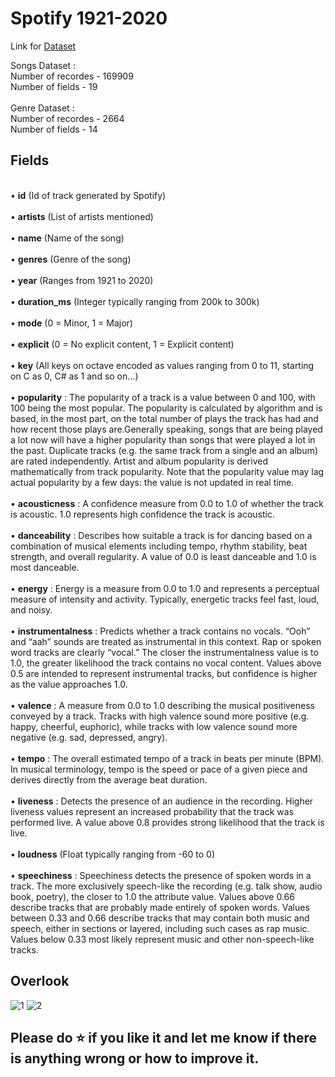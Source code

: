 # Spotify 1921-2020
Link for [Dataset](https://www.kaggle.com/yamaerenay/spotify-dataset-19212020-160k-tracks) <br>

Songs Dataset :<br>
    Number of recordes - 169909 <br>
    Number of fields - 19<br><br>
Genre Dataset :<br>
    Number of recordes - 2664 <br>
    Number of fields - 14
    
## Fields
<br>• <b>id</b> (Id of track generated by Spotify)
<br><br>• <b>artists</b> (List of artists mentioned)
<br><br>• <b>name</b> (Name of the song)
<br><br>• <b>genres</b> (Genre of the song)
<br><br>• <b>year</b> (Ranges from 1921 to 2020)
<br><br>• <b>duration_ms</b> (Integer typically ranging from 200k to 300k)
<br><br>• <b>mode</b> (0 = Minor, 1 = Major)
<br><br>• <b>explicit</b> (0 = No explicit content, 1 = Explicit content)
<br><br>• <b>key</b> (All keys on octave encoded as values ranging from 0 to 11, starting on C as 0, C# as 1 and so on…)
<br><br>• <b>popularity</b> : The popularity of a track is a value between 0 and 100, with 100 being the most popular. The popularity is calculated by algorithm and is based, in the most part, on the total number of plays the track has had and how recent those plays are.Generally speaking, songs that are being played a lot now will have a higher popularity than songs that were played a lot in the past. Duplicate tracks (e.g. the same track from a single and an album) are rated independently. Artist and album popularity is derived mathematically from track popularity. Note that the popularity value may lag actual popularity by a few days: the value is not updated in real time.
<br><br>• <b>acousticness</b> : A confidence measure from 0.0 to 1.0 of whether the track is acoustic. 1.0 represents high confidence the track is acoustic.
<br><br>• <b>danceability</b> : Describes how suitable a track is for dancing based on a combination of musical elements including tempo, rhythm stability, beat strength, and overall regularity. A value of 0.0 is least danceable and 1.0 is most danceable.
<br><br>• <b>energy</b> : Energy is a measure from 0.0 to 1.0 and represents a perceptual measure of intensity and activity. Typically, energetic tracks feel fast, loud, and noisy.
<br><br>• <b>instrumentalness</b> : Predicts whether a track contains no vocals. “Ooh” and “aah” sounds are treated as instrumental in this context. Rap or spoken word tracks are clearly “vocal.” The closer the instrumentalness value is to 1.0, the greater likelihood the track contains no vocal content. Values above 0.5 are intended to represent instrumental tracks, but confidence is higher as the value approaches 1.0.
<br><br>• <b>valence</b> : A measure from 0.0 to 1.0 describing the musical positiveness conveyed by a track. Tracks with high valence sound more positive (e.g. happy, cheerful, euphoric), while tracks with low valence sound more negative (e.g. sad, depressed, angry).
<br><br>• <b>tempo</b> : The overall estimated tempo of a track in beats per minute (BPM). In musical terminology, tempo is the speed or pace of a given piece and derives directly from the average beat duration.
<br><br>• <b>liveness</b> : Detects the presence of an audience in the recording. Higher liveness values represent an increased probability that the track was performed live. A value above 0.8 provides strong likelihood that the track is live.
<br><br>• <b>loudness</b> (Float typically ranging from -60 to 0)
<br><br>• <b>speechiness</b> : Speechiness detects the presence of spoken words in a track. The more exclusively speech-like the recording (e.g. talk show, audio book, poetry), the closer to 1.0 the attribute value. Values above 0.66 describe tracks that are probably made entirely of spoken words. Values between 0.33 and 0.66 describe tracks that may contain both music and speech, either in sections or layered, including such cases as rap music. Values below 0.33 most likely represent music and other non-speech-like tracks.

## Overlook
![1](https://user-images.githubusercontent.com/62810976/90507245-33840480-e173-11ea-9e8a-d41403700008.JPG) 
![2](https://user-images.githubusercontent.com/62810976/90507254-38e14f00-e173-11ea-9054-cff219e638d3.JPG)

## Please do ⭐ if you like it and let me know if there is anything wrong or how to improve it.
